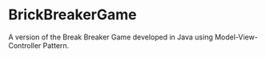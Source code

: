 # BrickBreakerGame
A version of the Break Breaker Game developed in Java using Model-View-Controller Pattern.
